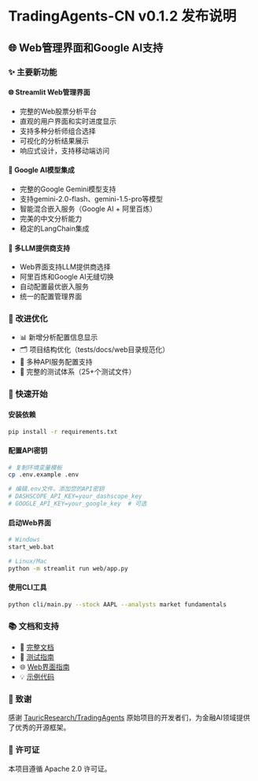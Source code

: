 # TradingAgents-CN v0.1.2 发布说明

## 🌐 Web管理界面和Google AI支持

### ✨ 主要新功能

#### 🌐 Streamlit Web管理界面
- 完整的Web股票分析平台
- 直观的用户界面和实时进度显示
- 支持多种分析师组合选择
- 可视化的分析结果展示
- 响应式设计，支持移动端访问

#### 🤖 Google AI模型集成
- 完整的Google Gemini模型支持
- 支持gemini-2.0-flash、gemini-1.5-pro等模型
- 智能混合嵌入服务（Google AI + 阿里百炼）
- 完美的中文分析能力
- 稳定的LangChain集成

#### 🔧 多LLM提供商支持
- Web界面支持LLM提供商选择
- 阿里百炼和Google AI无缝切换
- 自动配置最优嵌入服务
- 统一的配置管理界面

### 🔧 改进优化

- 📊 新增分析配置信息显示
- 🗂️ 项目结构优化（tests/docs/web目录规范化）
- 🔑 多种API服务配置支持
- 🧪 完整的测试体系（25+个测试文件）

### 🚀 快速开始

#### 安装依赖
```bash
pip install -r requirements.txt
```

#### 配置API密钥
```bash
# 复制环境变量模板
cp .env.example .env

# 编辑.env文件，添加您的API密钥
# DASHSCOPE_API_KEY=your_dashscope_key
# GOOGLE_API_KEY=your_google_key  # 可选
```

#### 启动Web界面
```bash
# Windows
start_web.bat

# Linux/Mac
python -m streamlit run web/app.py
```

#### 使用CLI工具
```bash
python cli/main.py --stock AAPL --analysts market fundamentals
```

### 📚 文档和支持

- 📖 [完整文档](./docs/)
- 🧪 [测试指南](./tests/README.md)
- 🌐 [Web界面指南](./web/README.md)
- 💡 [示例代码](./examples/)

### 🙏 致谢

感谢 [TauricResearch/TradingAgents](https://github.com/TauricResearch/TradingAgents) 原始项目的开发者们，为金融AI领域提供了优秀的开源框架。

### 📄 许可证

本项目遵循 Apache 2.0 许可证。